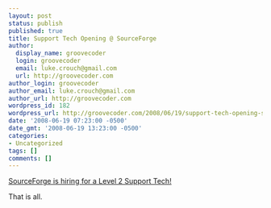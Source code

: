 ```yaml
---
layout: post
status: publish
published: true
title: Support Tech Opening @ SourceForge
author:
  display_name: groovecoder
  login: groovecoder
  email: luke.crouch@gmail.com
  url: http://groovecoder.com
author_login: groovecoder
author_email: luke.crouch@gmail.com
author_url: http://groovecoder.com
wordpress_id: 182
wordpress_url: http://groovecoder.com/2008/06/19/support-tech-opening-sourceforge/
date: '2008-06-19 07:23:00 -0500'
date_gmt: '2008-06-19 13:23:00 -0500'
categories:
- Uncategorized
tags: []
comments: []
---
```

<p><a href="https://home.eease.com/recruit2/?id=46046">SourceForge is hiring for a Level 2 Support Tech!</a></p>
<p>That is all.</p>

